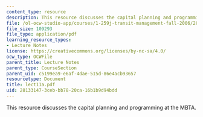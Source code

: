 ```yaml
---
content_type: resource
description: This resource discusses the capital planning and programming at the MBTA.
file: /ol-ocw-studio-app/courses/1-259j-transit-management-fall-2006/281331473cebbb7820ca16b1b9d94bdd_lect11a.pdf
file_size: 109293
file_type: application/pdf
learning_resource_types:
- Lecture Notes
license: https://creativecommons.org/licenses/by-nc-sa/4.0/
ocw_type: OCWFile
parent_title: Lecture Notes
parent_type: CourseSection
parent_uid: c5199ea9-e6af-4dae-515d-86e4acb93657
resourcetype: Document
title: lect11a.pdf
uid: 28133147-3ceb-bb78-20ca-16b1b9d94bdd
---
```

This resource discusses the capital planning and programming at the MBTA.
